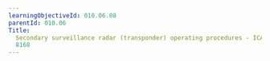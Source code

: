```yaml
---
learningObjectiveId: 010.06.08
parentId: 010.06
Title:
  Secondary surveillance radar (transponder) operating procedures - ICAO Doc
  8168
---
```




